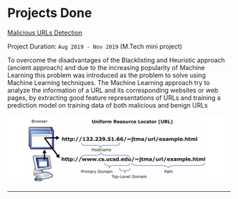 # Projects Done

[Malicious URLs Detection](https://github.com/abhishekmamdapure/Malicious-URL-s-detection)

Project Duration: ```Aug 2019 - Nov 2019``` (M.Tech mini project)

To overcome the disadvantages of the Blacklisting and Heuristic approach (ancient approach) and due to the increasing popularity of Machine Learning this problem was introduced as the problem to solve using Machine Learning techniques. The Machine Learning approach try to analyze the information of a URL and its corresponding websites or web pages, by extracting good feature representations of URLs and training a prediction model on training data of both malicious and benign URLs

![URL](/images/url.png "Structure of URL")

---
 
